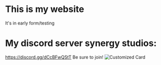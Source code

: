 # This is my website
It's in early form/testing
# My discord server synergy studios:
https://discord.gg/dCcBFwQStT
Be sure to join!
![Customized Card](https://github-readme-stats.vercel.app/api/pin?username=SynergyBest&repo=SynergyDev.tk&title_color=fff&icon_color=f9f9f9&text_color=9f9f9f&bg_color=151515)
